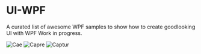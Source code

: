 # UI-WPF

A curated list of awesome WPF samples to show how to create goodlooking UI with WPF
Work in progress. 

![Cae](https://user-images.githubusercontent.com/67412667/86495887-60bf5380-bd7b-11ea-8e3d-3f27b6d40a00.PNG)
![Capre](https://user-images.githubusercontent.com/67412667/86495888-6321ad80-bd7b-11ea-8516-c63d0b81b7a7.PNG)
![Captur](https://user-images.githubusercontent.com/67412667/86495889-6452da80-bd7b-11ea-8a7b-55c128857948.PNG)
